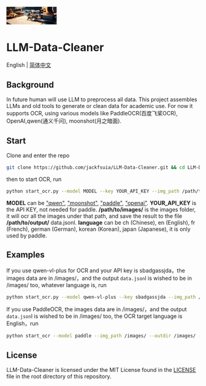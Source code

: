 <p align="left">
    <img src="logo/logo.png" width="26%" >
</p>

# LLM-Data-Cleaner
English | [简体中文](README.md)
## Background
In future human will use LLM to preprocess all data. This project assembles LLMs and old tools to generate or clean data for academic use. For now it supports OCR, using various models like PaddleOCR(百度飞桨OCR), OpenAI,qwen(通义千问), moonshot(月之暗面).
## Start
Clone and enter the repo
```bash
git clone https://github.com/jackfsuia/LLM-Data-Cleaner.git && cd LLM-Data-Cleaner
```
then to start OCR, run 
```bash
python start_ocr.py --model MODEL --key YOUR_API_KEY --img_path /path/to/images/ --outdir /path/to/output/ --lang language
```
**MODEL** can be ["qwen"](https://help.aliyun.com/zh/dashscope/developer-reference/activate-dashscope-and-create-an-api-key), ["moonshot"](https://platform.moonshot.cn/console/api-keys), ["paddle"](https://github.com/PaddlePaddle/PaddleOCR), ["openai"](https://platform.openai.com/docs/models/overview). **YOUR_API_KEY** is the API KEY, not needed for paddle. **/path/to/images/** is the images folder, it will ocr all the images under that path, and save the result to the file **/path/to/output/** data.jsonl. **language** can be ch (Chinese), en (English), fr (French), german (German), korean (Korean), japan (Japanese), it is only used by paddle.
## Examples
If you use qwen-vl-plus for OCR and your API key is sbadgassjda，the images data are in /images/，and the output `data.json`l is wished to be in /images/ too, whatever language is, run
```bash
python start_ocr.py --model qwen-vl-plus --key sbadgassjda --img_path /images/ --outdir /images/
```
If you use PaddleOCR, the images data are in /images/，and the output `data.json`l is wished to be in /images/ too, the OCR target language is English，run
```bash
python start_ocr --model paddle --img_path /images/ --outdir /images/ --lang en
```
## License

LLM-Data-Cleaner is licensed under the MIT License found in the [LICENSE](LICENSE) file in the root directory of this repository.
